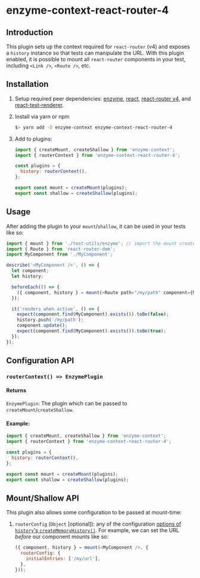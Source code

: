 # enzyme-context-react-router-4

## Introduction

This plugin sets up the context required for `react-router` (v4) and exposes a `history` instance so that tests can manipulate the URL. With this plugin enabled, it is possible to mount all `react-router` components in your test, including `<Link />`, `<Route />`, etc.

## Installation

1. Setup required peer dependencies: [enzyme](https://airbnb.io/enzyme/docs/installation/), [react](https://reactjs.org/docs/getting-started.html), [react-router v4](https://reacttraining.com/react-router/web/guides/quick-start), and [react-test-renderer](https://reactjs.org/docs/test-renderer.html).

2. Install via yarn or npm

   ```bash
   $> yarn add -D enzyme-context enzyme-context-react-router-4
   ```

3. Add to plugins:

   ```javascript
   import { createMount, createShallow } from 'enzyme-context';
   import { routerContext } from 'enzyme-context-react-router-4';

   const plugins = {
     history: routerContext(),
   };

   export const mount = createMount(plugins);
   export const shallow = createShallow(plugins);
   ```

## Usage

After adding the plugin to your `mount`/`shallow`, it can be used in your tests like so:

```javascript
import { mount } from './test-utils/enzyme'; // import the mount created with enzyme-context
import { Route } from 'react-router-dom';
import MyComponent from './MyComponent';

describe('<MyComponent />', () => {
  let component;
  let history;

  beforeEach(() => {
    ({ component, history } = mount(<Route path="/my/path" component={MyComponent} />));
  });

  it('renders when active', () => {
    expect(component.find(MyComponent).exists()).toBe(false);
    history.push('/my/path');
    component.update();
    expect(component.find(MyComponent).exists()).toBe(true);
  });
});
```

## Configuration API

### `routerContext() => EnzymePlugin`

#### Returns

`EnzymePlugin`: The plugin which can be passed to `createMount`/`createShallow`.

#### Example:

```javascript
import { createMount, createShallow } from 'enzyme-context';
import { routerContext } from 'enzyme-context-react-router-4';

const plugins = {
  history: routerContext(),
};

export const mount = createMount(plugins);
export const shallow = createShallow(plugins);
```

## Mount/Shallow API

This plugin also allows some configuration to be passed at mount-time:

1. `routerConfig` (`Object` [optional]): any of the configuration [options of `history`'s `createMemoryHistory()`](https://github.com/ReactTraining/history#usage). For example, we can set the URL _before_ our component mounts like so:
   ```javascript
   ({ component, history } = mount(<MyComponent />, {
     routerConfig: {
       initialEntries: ['/my/url'],
     },
   }));
   ```
